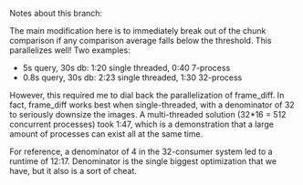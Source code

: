 Notes about this branch:

The main modification here is to immediately break out of the chunk comparison
if any comparison average falls below the threshold. This parallelizes well! Two examples:
  - 5s query, 30s db: 1:20 single threaded, 0:40 7-process
  - 0.8s query, 30s db: 2:23 single threaded, 1:30 32-process

However, this required me to dial back the parallelization of frame_diff. In
fact, frame_diff works best when single-threaded, with a denominator of 32 to
seriously downsize the images. A multi-threaded solution (32*16 = 512
concurrent processes) took 1:47, which is a demonstration that a large amount
of processes can exist all at the same time.

For reference, a denominator of 4 in the 32-consumer system led to a runtime of 
12:17. Denominator is the single biggest optimization that we have, but it
also is a sort of cheat.